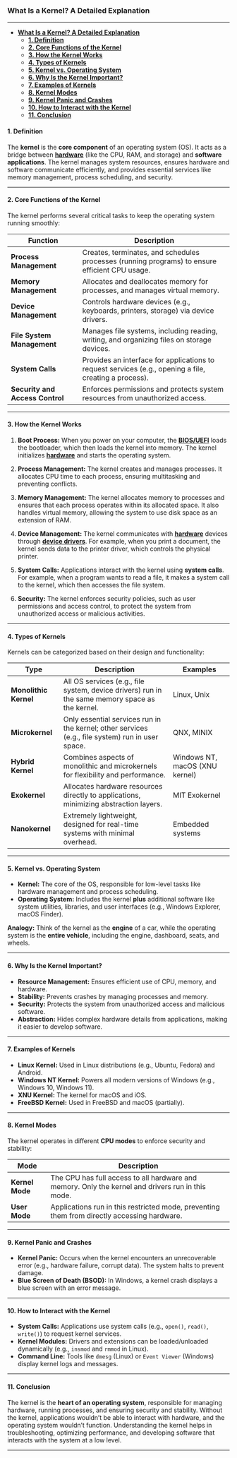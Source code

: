 ### **What Is a Kernel? A Detailed Explanation**

---

- [**What Is a Kernel? A Detailed Explanation**](#what-is-a-kernel-a-detailed-explanation)
  - [**1. Definition**](#1-definition)
  - [**2. Core Functions of the Kernel**](#2-core-functions-of-the-kernel)
  - [**3. How the Kernel Works**](#3-how-the-kernel-works)
  - [**4. Types of Kernels**](#4-types-of-kernels)
  - [**5. Kernel vs. Operating System**](#5-kernel-vs-operating-system)
  - [**6. Why Is the Kernel Important?**](#6-why-is-the-kernel-important)
  - [**7. Examples of Kernels**](#7-examples-of-kernels)
  - [**8. Kernel Modes**](#8-kernel-modes)
  - [**9. Kernel Panic and Crashes**](#9-kernel-panic-and-crashes)
  - [**10. How to Interact with the Kernel**](#10-how-to-interact-with-the-kernel)
  - [**11. Conclusion**](#11-conclusion)


#### **1. Definition**
The **kernel** is the **core component** of an operating system (OS). It acts as a bridge between **[hardware](hardware.md)** (like the CPU, RAM, and storage) and **software applications**. The kernel manages system resources, ensures hardware and software communicate efficiently, and provides essential services like memory management, process scheduling, and security.

---

#### **2. Core Functions of the Kernel**
The kernel performs several critical tasks to keep the operating system running smoothly:



| **Function**               | **Description**                                                                                     |
|----------------------------|-----------------------------------------------------------------------------------------------------|
| **Process Management**     | Creates, terminates, and schedules processes (running programs) to ensure efficient CPU usage.   |
| **Memory Management**      | Allocates and deallocates memory for processes, and manages virtual memory.                          |
| **Device Management**      | Controls hardware devices (e.g., keyboards, printers, storage) via device drivers.                 |
| **File System Management** | Manages file systems, including reading, writing, and organizing files on storage devices.       |
| **System Calls**           | Provides an interface for applications to request services (e.g., opening a file, creating a process). |
| **Security and Access Control** | Enforces permissions and protects system resources from unauthorized access.                   |

---

#### **3. How the Kernel Works**
1. **Boot Process:**
   When you power on your computer, the **[BIOS/UEFI](bios.md)** loads the bootloader, which then loads the kernel into memory. The kernel initializes **[hardware](hardware.md)** and starts the operating system.

2. **Process Management:**
   The kernel creates and manages processes. It allocates CPU time to each process, ensuring multitasking and preventing conflicts.

3. **Memory Management:**
   The kernel allocates memory to processes and ensures that each process operates within its allocated space. It also handles virtual memory, allowing the system to use disk space as an extension of RAM.

4. **Device Management:**
   The kernel communicates with **[hardware](hardware.md)** devices through **[device drivers](drivers.md)**. For example, when you print a document, the kernel sends data to the printer driver, which controls the physical printer.

5. **System Calls:**
   Applications interact with the kernel using **system calls**. For example, when a program wants to read a file, it makes a system call to the kernel, which then accesses the file system.

6. **Security:**
   The kernel enforces security policies, such as user permissions and access control, to protect the system from unauthorized access or malicious activities.

---

#### **4. Types of Kernels**
Kernels can be categorized based on their design and functionality:



| **Type**               | **Description**                                                                                     | **Examples**                     |
|------------------------|-----------------------------------------------------------------------------------------------------|----------------------------------|
| **Monolithic Kernel**  | All OS services (e.g., file system, device drivers) run in the same memory space as the kernel.     | Linux, Unix                      |
| **Microkernel**        | Only essential services run in the kernel; other services (e.g., file system) run in user space.  | QNX, MINIX                       |
| **Hybrid Kernel**      | Combines aspects of monolithic and microkernels for flexibility and performance.                   | Windows NT, macOS (XNU kernel)   |
| **Exokernel**         | Allocates hardware resources directly to applications, minimizing abstraction layers.             | MIT Exokernel                    |
| **Nanokernel**        | Extremely lightweight, designed for real-time systems with minimal overhead.                       | Embedded systems                 |

---

#### **5. Kernel vs. Operating System**
- **Kernel:** The core of the OS, responsible for low-level tasks like hardware management and process scheduling.
- **Operating System:** Includes the kernel **plus** additional software like system utilities, libraries, and user interfaces (e.g., Windows Explorer, macOS Finder).

**Analogy:**
Think of the kernel as the **engine** of a car, while the operating system is the **entire vehicle**, including the engine, dashboard, seats, and wheels.

---

#### **6. Why Is the Kernel Important?**
- **Resource Management:** Ensures efficient use of CPU, memory, and hardware.
- **Stability:** Prevents crashes by managing processes and memory.
- **Security:** Protects the system from unauthorized access and malicious software.
- **Abstraction:** Hides complex hardware details from applications, making it easier to develop software.

---

#### **7. Examples of Kernels**
- **Linux Kernel:** Used in Linux distributions (e.g., Ubuntu, Fedora) and Android.
- **Windows NT Kernel:** Powers all modern versions of Windows (e.g., Windows 10, Windows 11).
- **XNU Kernel:** The kernel for macOS and iOS.
- **FreeBSD Kernel:** Used in FreeBSD and macOS (partially).

---

#### **8. Kernel Modes**
The kernel operates in different **CPU modes** to enforce security and stability:



| **Mode**               | **Description**                                                                                     |
|------------------------|-----------------------------------------------------------------------------------------------------|
| **Kernel Mode**        | The CPU has full access to all hardware and memory. Only the kernel and drivers run in this mode.  |
| **User Mode**          | Applications run in this restricted mode, preventing them from directly accessing hardware.      |

---

#### **9. Kernel Panic and Crashes**
- **Kernel Panic:** Occurs when the kernel encounters an unrecoverable error (e.g., hardware failure, corrupt data). The system halts to prevent damage.
- **Blue Screen of Death (BSOD):** In Windows, a kernel crash displays a blue screen with an error message.

---

#### **10. How to Interact with the Kernel**
- **System Calls:** Applications use system calls (e.g., `open()`, `read()`, `write()`) to request kernel services.
- **Kernel Modules:** Drivers and extensions can be loaded/unloaded dynamically (e.g., `insmod` and `rmmod` in Linux).
- **Command Line:** Tools like `dmesg` (Linux) or `Event Viewer` (Windows) display kernel logs and messages.

---

#### **11. Conclusion**
The kernel is the **heart of an operating system**, responsible for managing hardware, running processes, and ensuring security and stability. Without the kernel, applications wouldn’t be able to interact with hardware, and the operating system wouldn’t function. Understanding the kernel helps in troubleshooting, optimizing performance, and developing software that interacts with the system at a low level.

---